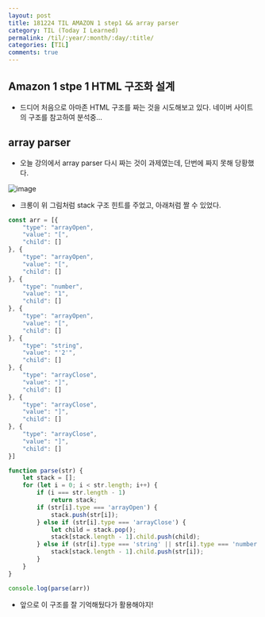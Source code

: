 ```yaml
---
layout: post
title: 181224 TIL AMAZON 1 step1 && array parser
category: TIL (Today I Learned)
permalink: /til/:year/:month/:day/:title/
categories: [TIL]
comments: true
---
```


## Amazon 1 stpe 1 HTML 구조화 설계

- 드디어 처음으로 아마존 HTML 구조를 짜는 것을 시도해보고 있다. 네이버 사이트의 구조를 참고하여 분석중...

## array parser

- 오늘 강의에서 array parser 다시 짜는 것이 과제였는데, 단번에 짜지 못해 당황했다. 

![image](https://user-images.githubusercontent.com/40848630/50416889-480cde00-0866-11e9-94c6-41306617d417.png)

- 크롱이 위 그림처럼 stack 구조 힌트를 주었고, 아래처럼 짤 수 있었다.

```javascript
const arr = [{
    "type": "arrayOpen",
    "value": "[",
    "child": []
}, {
    "type": "arrayOpen",
    "value": "[",
    "child": []
}, {
    "type": "number",
    "value": "1",
    "child": []
}, {
    "type": "arrayOpen",
    "value": "[",
    "child": []
}, {
    "type": "string",
    "value": "'2'",
    "child": []
}, {
    "type": "arrayClose",
    "value": "]",
    "child": []
}, {
    "type": "arrayClose",
    "value": "]",
    "child": []
}, {
    "type": "arrayClose",
    "value": "]",
    "child": []
}]

function parse(str) {
    let stack = [];
    for (let i = 0; i < str.length; i++) {
        if (i === str.length - 1)
            return stack;
        if (str[i].type === 'arrayOpen') {
            stack.push(str[i]);
        } else if (str[i].type === 'arrayClose') {
            let child = stack.pop();
            stack[stack.length - 1].child.push(child);
        } else if (str[i].type === 'string' || str[i].type === 'number') {
            stack[stack.length - 1].child.push(str[i]);
        }
    }
}

console.log(parse(arr))
```

- 앞으로 이 구조를 잘 기억해뒀다가 활용해야지! 
